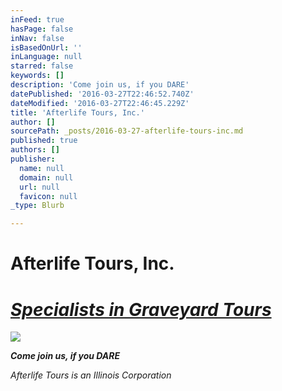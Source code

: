 ```yaml
---
inFeed: true
hasPage: false
inNav: false
isBasedOnUrl: ''
inLanguage: null
starred: false
keywords: []
description: 'Come join us, if you DARE'
datePublished: '2016-03-27T22:46:52.740Z'
dateModified: '2016-03-27T22:46:45.229Z'
title: 'Afterlife Tours, Inc.'
author: []
sourcePath: _posts/2016-03-27-afterlife-tours-inc.md
published: true
authors: []
publisher:
  name: null
  domain: null
  url: null
  favicon: null
_type: Blurb

---
```

# Afterlife Tours, Inc.

# **_[Specialists in Graveyard Tours][0]_**
![](https://the-grid-user-content.s3-us-west-2.amazonaws.com/e5947864-b304-4a74-bc70-67ab497573d9.jpg)

**_Come join us, if you DARE_**

_Afterlife Tours is an Illinois Corporation_

[0]: null